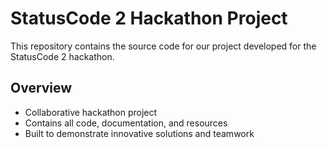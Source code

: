 # StatusCode 2 Hackathon Project

This repository contains the source code for our project developed for the StatusCode 2 hackathon.

## Overview

- Collaborative hackathon project
- Contains all code, documentation, and resources
- Built to demonstrate innovative solutions and teamwork

